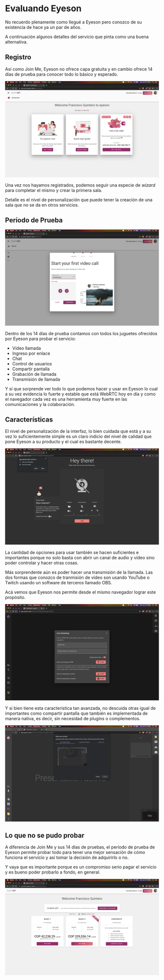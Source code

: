 # Evaluando Eyeson

No recuerdo plenamente como llegué a Eyeson pero conozco de su existencia de hace ya un par de años.

A continuación algunos detalles del servicio que pinta como una buena alternativa.

## Registro

Así como Join Me, Eyeson no ofrece capa gratuita y en cambio ofrece 14 días de prueba para conocer todo lo básico y esperado.

![Registro](images/eyeson/002-eyeson.png)

Una vez nos hayamos registrados, podemos seguir una especie de _wizard_ para completar el mismo y crear la primera sala.

Detalle es el nivel de personalización que puede tener la creación de una sala que no se da en otros servicios.

## Período de Prueba

![Primera sala](images/eyeson/003-eyeson.png)

Dentro de los 14 días de prueba contamos con todos los juguetes ofrecidos por Eyeson para probar el servicio:

- Vídeo llamada
- Ingreso por enlace
- Chat
- Control de usuarios
- Compartir pantalla
- Grabación de llamada
- Transmisión de llamada

Y sí que sorprende ver todo lo que podemos hacer y usar en Eyeson lo cual a su vez evidencia lo fuerte y estable que está WebRTC hoy en día y como el navegador cada vez es una herramienta muy fuerte en las comunicaciones y la colaboración.

## Características

El nivel de personalización de la interfaz, lo bien cuidada que está y a su vez lo suficientemente simple es un claro indicio del nivel de calidad que pone Eyeson a su producto y el cual es bastante decente.

![Entrando a la sala](images/eyeson/004-eyeson.png)

La cantidad de opciones para usar también se hacen suficientes e importantes porque no solo basta con abrir un canal de audio y vídeo sino poder controlar y hacer otras cosas.

Más sorprendente aún es poder hacer una transmisión de la llamada. Las dos formas que conozco de tranmisión de vídeo son usando YouTube o Twitch usando un software de terceros llamado OBS.

Acá vemos que Eyeson nos permite desde el mismo navegador lograr este propósito.

![Transmision](images/eyeson/006-eyeson.png)

Y si bien tiene esta característica tan avanzada, no descuida otras igual de importantes como compartir pantalla que también es implementada de manera nativa, es decir, sin necesidad de plugins o complementos.

![Compartir pantalla nativa](images/eyeson/008-eyeson.png)

## Lo que no se pudo probar

A diferencia de Join Me y sus 14 días de pruebas, el período de prueba de Eyeson permite probar todo para tener una mejor sensación de cómo funciona el servicio y así tomar la decisión de adquirirlo o no.

Y vaya que es importante porque es un compromiso serio pagar el servicio y es bueno poder probarlo a fondo, en general.

![Pagar eyeson](images/eyeson/010-eyeson.png)
